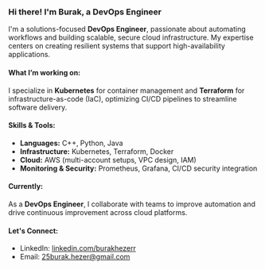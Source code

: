 ### Hi there! I'm Burak, a DevOps Engineer

I'm a solutions-focused **DevOps Engineer**, passionate about automating workflows and building scalable, secure cloud infrastructure. My expertise centers on creating resilient systems that support high-availability applications.

#### What I’m working on:
I specialize in **Kubernetes** for container management and **Terraform** for infrastructure-as-code (IaC), optimizing CI/CD pipelines to streamline software delivery.

#### Skills & Tools:
- **Languages:** C++, Python, Java
- **Infrastructure:** Kubernetes, Terraform, Docker
- **Cloud:** AWS (multi-account setups, VPC design, IAM)
- **Monitoring & Security:** Prometheus, Grafana, CI/CD security integration

#### Currently:
As a **DevOps Engineer**, I collaborate with teams to improve automation and drive continuous improvement across cloud platforms.

#### Let's Connect:
- LinkedIn: [linkedin.com/burakhezerr](https://www.linkedin.com/burakhezerr)
- Email: 25burak.hezer@gmail.com
